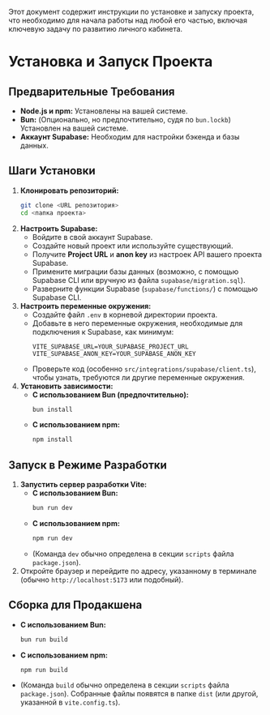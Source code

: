 Этот документ содержит инструкции по установке и запуску проекта, что необходимо для начала работы над любой его частью, включая ключевую задачу по развитию личного кабинета.

# Установка и Запуск Проекта

## Предварительные Требования
*   **Node.js и npm:** Установлены на вашей системе.
*   **Bun:** (Опционально, но предпочтительно, судя по `bun.lockb`) Установлен на вашей системе.
*   **Аккаунт Supabase:** Необходим для настройки бэкенда и базы данных.

## Шаги Установки
1.  **Клонировать репозиторий:**
    ```bash
    git clone <URL репозитория>
    cd <папка проекта>
    ```
2.  **Настроить Supabase:**
    *   Войдите в свой аккаунт Supabase.
    *   Создайте новый проект или используйте существующий.
    *   Получите **Project URL** и **anon key** из настроек API вашего проекта Supabase.
    *   Примените миграции базы данных (возможно, с помощью Supabase CLI или вручную из файла `supabase/migration.sql`).
    *   Разверните функции Supabase (`supabase/functions/`) с помощью Supabase CLI.
3.  **Настроить переменные окружения:**
    *   Создайте файл `.env` в корневой директории проекта.
    *   Добавьте в него переменные окружения, необходимые для подключения к Supabase, как минимум:
        ```env
        VITE_SUPABASE_URL=YOUR_SUPABASE_PROJECT_URL
        VITE_SUPABASE_ANON_KEY=YOUR_SUPABASE_ANON_KEY
        ```
    *   Проверьте код (особенно `src/integrations/supabase/client.ts`), чтобы узнать, требуются ли другие переменные окружения.
4.  **Установить зависимости:**
    *   **С использованием Bun (предпочтительно):**
        ```bash
        bun install
        ```
    *   **С использованием npm:**
        ```bash
        npm install
        ```

## Запуск в Режиме Разработки
1.  **Запустить сервер разработки Vite:**
    *   **С использованием Bun:**
        ```bash
        bun run dev
        ```
    *   **С использованием npm:**
        ```bash
        npm run dev
        ```
    *   (Команда `dev` обычно определена в секции `scripts` файла `package.json`).
2.  Откройте браузер и перейдите по адресу, указанному в терминале (обычно `http://localhost:5173` или подобный).

## Сборка для Продакшена
*   **С использованием Bun:**
    ```bash
    bun run build
    ```
*   **С использованием npm:**
    ```bash
    npm run build
    ```
*   (Команда `build` обычно определена в секции `scripts` файла `package.json`). Собранные файлы появятся в папке `dist` (или другой, указанной в `vite.config.ts`).
